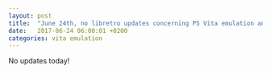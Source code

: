 ```yaml
---
layout: post
title:  "June 24th, no libretro updates concerning PS Vita emulation and emulators"
date:   2017-06-24 06:00:01 +0200
categories: vita emulation
---
```


No updates today!
